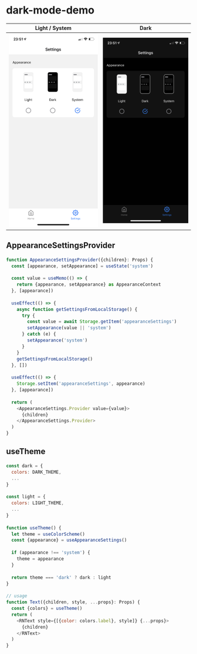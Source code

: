 # dark-mode-demo

| Light / System               | Dark                        |
| ---------------------------- | --------------------------- |
| ![light](./assets/light.png) | ![light](./assets/dark.png) |

## AppearanceSettingsProvider

```js
function AppearanceSettingsProvider({children}: Props) {
  const [appearance, setAppearance] = useState('system')

  const value = useMemo(() => {
    return {appearance, setAppearance} as AppearanceContext
  }, [appearance])

  useEffect(() => {
    async function getSettingsFromLocalStorage() {
      try {
        const value = await Storage.getItem('appearanceSettings')
        setAppearance(value || 'system')
      } catch (e) {
        setAppearance('system')
      }
    }
    getSettingsFromLocalStorage()
  }, [])

  useEffect(() => {
    Storage.setItem('appearanceSettings', appearance)
  }, [appearance])

  return (
    <AppearanceSettings.Provider value={value}>
      {children}
    </AppearanceSettings.Provider>
  )
}
```

## useTheme

```js
const dark = {
  colors: DARK_THEME,
  ...
}

const light = {
  colors: LIGHT_THEME,
  ...
}

function useTheme() {
  let theme = useColorScheme()
  const {appearance} = useAppearanceSettings()

  if (appearance !== 'system') {
    theme = appearance
  }

  return theme === 'dark' ? dark : light
}

// usage
function Text({children, style, ...props}: Props) {
  const {colors} = useTheme()
  return (
    <RNText style={[{color: colors.label}, style]} {...props}>
      {children}
    </RNText>
  )
}
```
